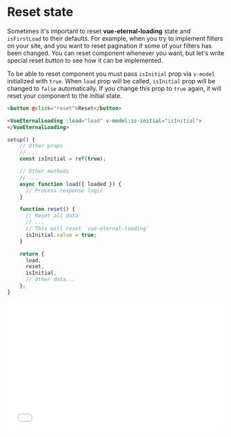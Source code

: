 # Reset state

Sometimes it's important to reset **vue-eternal-loading** state and `isFirstLoad` to their defaults. For example, when you try to implement filters on your site, and you want to reset pagination if some of your filters has been changed. You can reset component whenever you want, but let's write special reset button to see how it can be implemented.

To be able to reset component you must pass `isInitial` prop via `v-model` initialized with `true`. When `load` prop will be called, `isInitial` prop will be changed to `false` automatically. If you change this prop to `true` again, it will reset your component to the initial state.

```html
<button @click="reset">Reset</button>

<VueEternalLoading :load="load" v-model:is-initial="isInitial">
</VueEternalLoading>
```

```js
setup() {
    // Other props
    // ...
    const isInitial = ref(true);

    // Other methods
    // ...
    async function load({ loaded }) {
      // Process response logic
    }

    function reset() {
      // Reset all data
      // ...
      // This will reset `vue-eternal-loading`
      isInitial.value = true;
    }

    return {
      load,
      reset,
      isInitial,
      // Other data...
    };
}
```

<iframe width="100%" height="300" src="//jsfiddle.net/gavrashenko/pe58wszL/94/embedded/result/dark/" allowfullscreen="allowfullscreen" allowpaymentrequest frameborder="0"></iframe>
